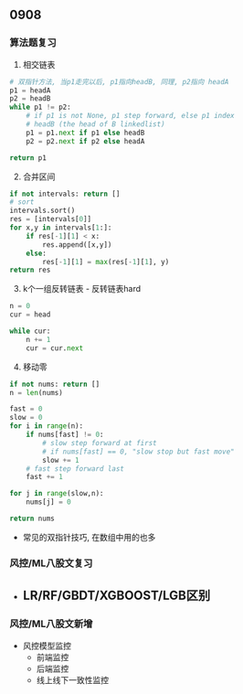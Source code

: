 ## 0908
### 算法题复习 
1. 相交链表
```python 
# 双指针方法, 当p1走完以后, p1指向headB, 同理, p2指向 headA 
p1 = headA 
p2 = headB 
while p1 != p2:
    # if p1 is not None, p1 step forward, else p1 index 
    # headB (the head of B linkedlist) 
    p1 = p1.next if p1 else headB  
    p2 = p2.next if p2 else headA 

return p1

```  

2. 合并区间 
```python  
if not intervals: return [] 
# sort 
intervals.sort()
res = [intervals[0]] 
for x,y in intervals[1:]:
    if res[-1][1] < x:
        res.append([x,y]) 
    else:
        res[-1][1] = max(res[-1][1], y) 
return res 
```  

3. k个一组反转链表 - 反转链表hard  
```python 
n = 0 
cur = head   

while cur:
    n += 1
    cur = cur.next 


```  

4. 移动零 
```python 
if not nums: return [] 
n = len(nums) 

fast = 0 
slow = 0
for i in range(n): 
    if nums[fast] != 0: 
        # slow step forward at first 
        # if nums[fast] == 0, "slow stop but fast move" 
        slow += 1  
    # fast step forward last 
    fast += 1 

for j in range(slow,n): 
    nums[j] = 0 

return nums  
```   
- 常见的双指针技巧, 在数组中用的也多

### 风控/ML八股文复习    
- LR/RF/GBDT/XGBOOST/LGB区别 
    - 

### 风控/ML八股文新增  
- 风控模型监控 
    - 前端监控
    - 后端监控
    - 线上线下一致性监控